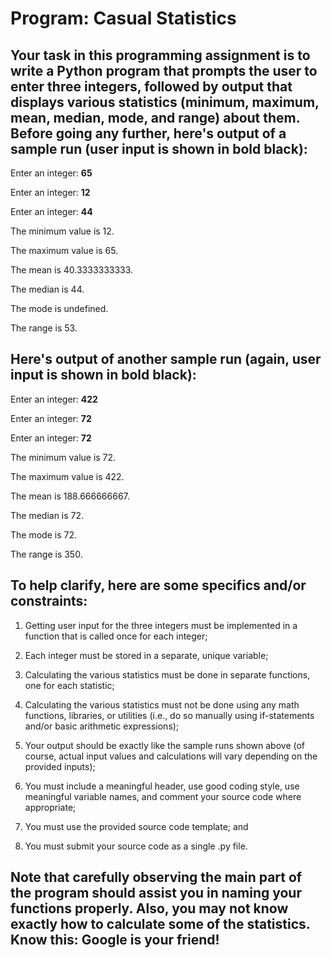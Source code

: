 # Program: Casual Statistics

## Your task in this programming assignment is to write a Python program that prompts the user to enter three integers, followed by output that displays various statistics (minimum, maximum, mean, median, mode, and range) about them. Before going any further, here's output of a sample run (user input is shown in bold black):

Enter an integer: **65**

Enter an integer: **12**

Enter an integer: **44**

The minimum value is 12.

The maximum value is 65.

The mean is 40.3333333333.

The median is 44.

The mode is undefined.

The range is 53.

## Here's output of another sample run (again, user input is shown in bold black):

Enter an integer: **422**

Enter an integer: **72**

Enter an integer: **72**

The minimum value is 72.

The maximum value is 422.

The mean is 188.666666667.

The median is 72.

The mode is 72.

The range is 350.

## To help clarify, here are some specifics and/or constraints:

1. Getting user input for the three integers must be implemented in a function that is called once for
each integer;

2. Each integer must be stored in a separate, unique variable;

3. Calculating the various statistics must be done in separate functions, one for each statistic;

4. Calculating the various statistics must not be done using any math functions, libraries, or utilities
(i.e., do so manually using if-statements and/or basic arithmetic expressions);

5. Your output should be exactly like the sample runs shown above (of course, actual input values
and calculations will vary depending on the provided inputs);

6. You must include a meaningful header, use good coding style, use meaningful variable names,
and comment your source code where appropriate;

7. You must use the provided source code template; and

8. You must submit your source code as a single .py file.

## Note that carefully observing the main part of the program should assist you in naming your functions properly. Also, you may not know exactly how to calculate some of the statistics. Know this: Google is your friend!

